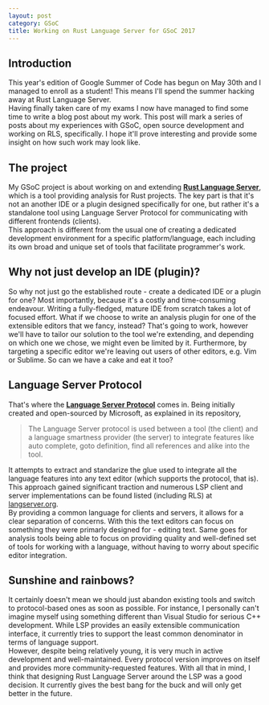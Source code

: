 ```yaml
---
layout: post
category: GSoC
title: Working on Rust Language Server for GSoC 2017
---
```

## Introduction
This year's edition of Google Summer of Code has begun on May 30th and I managed to enroll as a student! This means I'll spend the summer hacking away at Rust Language Server.
<br>Having finally taken care of my exams I now have managed to find some time to write a blog post about my work. This post will mark a series of posts about my experiences with GSoC, open source development and working on RLS, specifically. I hope it'll prove interesting and provide some insight on how such work may look like.

## The project
My GSoC project is about working on and extending [**Rust Language Server**](https://github.com/rust-lang-nursery/rls/), which is a tool providing analysis for Rust projects. The key part is that it's not an another IDE or a plugin designed specifically for one, but rather it's a standalone tool using Language Server Protocol for communicating with different frontends (clients).
<br>This approach is different from the usual one of creating a dedicated development environment for a specific platform/language, each including its own broad and unique set of tools that facilitate programmer's work.

## Why not just develop an IDE (plugin)?
So why not just go the established route - create a dedicated IDE or a plugin for one? Most importantly, because it's a costly and time-consuming endeavour. Writing a fully-fledged, mature IDE from scratch takes a lot 
of focused effort. What if we choose to write an analysis plugin for one of the extensible editors that we fancy, instead? That's going to work, however we'll have to tailor our solution to the tool we're extending, and depending on which one we chose, we might even be limited by it. Furthermore, by targeting a specific editor we're leaving out users of other editors, e.g. Vim or Sublime. So can we have a cake and eat it too? 

## Language Server Protocol
That's where the [**Language Server Protocol**](https://github.com/Microsoft/language-server-protocol) comes in.
Being initially created and open-sourced by Microsoft, as explained in its repository,
> The Language Server protocol is used between a tool (the client) and a language smartness provider (the server) to integrate features like auto complete, goto definition, find all references and alike into the tool.

It attempts to extract and standarize the glue used to integrate all the language features into any text editor (which supports the protocol, that is). This approach gained significant traction and numerous LSP client and server implementations can be found listed (including RLS) at [langserver.org](http://langserver.org/).
<br>By providing a common language for clients and servers, it allows for a clear separation of concerns. With this the text editors can focus on something they were primarly designed for - editing text. Same goes for analysis tools being able to focus on providing quality and well-defined set of tools for working with a language, without having to worry about specific editor integration.

## Sunshine and rainbows?
It certainly doesn't mean we should just abandon existing tools and switch to protocol-based ones as soon as possible. For instance, I personally can't imagine myself using something different than Visual Studio for serious C++ development. While LSP provides an easily extensible communication interface, it currently tries to support the least common denominator in terms of language support.
<br>However, despite being relatively young, it is very much in active development and well-maintained. Every protocol version improves on itself and provides more community-requested features. With all that in mind, I think that designing Rust Language Server around the LSP was a good decision. It currently gives the best bang for the buck and will only get better in the future.
